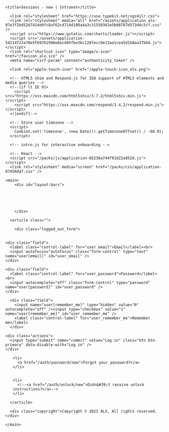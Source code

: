 <!DOCTYPE html>
<html lang="en">
  <head>
    <meta charset="utf-8">
    <meta http-equiv="X-UA-Compatible" content="IE=edge">
    <meta name="viewport" content="width=device-width, initial-scale=1">
    <!-- The above 3 meta tags *must* come first in the head; any other head content must come *after* these tags -->
    <meta name="description" content="">
    <meta name="google" content="notranslate">

    

    <title>Sessions - new | Intranet</title>

      <link rel="stylesheet" href="https://use.typekit.net/xgz4ilr.css">
      <link rel="stylesheet" media="all" href="/assets/application_alx-97e3f2bd52d7414e0fc8af62cd714d180a4a3c31550363a5b08767d573d4c5cf.css" />
      <script src="https://www.gstatic.com/charts/loader.js"></script>
      <script src="/assets/application-54114f22a70e5f69761998e8ac495fbe3bc128fecc9e13aa1cea5d1b8aa37b6d.js"></script>
      <link rel="shortcut icon" type="image/x-icon" href="/favicon_alx.ico" />
      <meta name="csrf-param" content="authenticity_token" />
<meta name="csrf-token" content="CLHLBtv_1lnyhk0bWRPMQKmJUa4nUAhHXP7esg5yZX3IDlSodiLpYD-IdTxFq8oFe08CgmOEnQVy8XfF3bgHtA" />

      <link rel="apple-touch-icon" href="/apple-touch-icon_alx.png">

      <!-- HTML5 shim and Respond.js for IE8 support of HTML5 elements and media queries -->
      <!--[if lt IE 9]>
        <script src="https://oss.maxcdn.com/html5shiv/3.7.2/html5shiv.min.js"></script>
        <script src="https://oss.maxcdn.com/respond/1.4.2/respond.min.js"></script>
      <![endif]-->

      <!-- Store user timezone -->
      <script>
        Cookies.set('timezone', (new Date()).getTimezoneOffset() / -60.0);
      </script>

      <!-- intro.js for interactive onboarding -->

      <!-- React -->
      <script src="/packs/js/application-65238a744f91d22a852d.js"></script>
      <link rel="stylesheet" media="screen" href="/packs/css/application-87456da7.css" />
  </head>

  <body class="env_production notranslate"
        translate="no"
        class="notranslate"
        data-theme-suffix="_alx">
    


    <main>
        <div id="layout-bars">
          
          
          
          
          
        </div>

      <article class="">

        <div class="logged_out_form">

  <h2 class="hbtn_logo">
  </h2>

  <form class="sm-gap" id="new_user" action="/auth/sign_in" accept-charset="UTF-8" method="post"><input type="hidden" name="authenticity_token" value="QCUlkmBbIy35xSBltwshPOm6GwI6V3LDjzgXIxcyUvCpATFwQ9SYKM_nb-i4ckbclrd7oGAxOB3NgR5EIBNaXA" autocomplete="off" />


    <div class="field">
      <label class="control-label" for="user_email">Email</label><br>
      <input autofocus="autofocus" class="form-control" type="text" name="user[email]" id="user_email" />
    </div>

    <div class="field">
      <label class="control-label" for="user_password">Password</label><br>
      <input autocomplete="off" class="form-control" type="password" name="user[password]" id="user_password" />
    </div>

      <div class="field">
        <input name="user[remember_me]" type="hidden" value="0" autocomplete="off" /><input type="checkbox" value="1" name="user[remember_me]" id="user_remember_me" />
        <label class="control-label" for="user_remember_me">Remember me</label>
      </div>

    <div class="actions">
      <input type="submit" name="commit" value="Log in" class="btn btn-primary" data-disable-with="Log in" />
    </div>
</form>
  <ul id="devise_links" class="gap">



    <li>
      <a href="/auth/password/new">Forgot your password?</a>
    </li>


    <li>
      <!--<a href="/auth/unlock/new">Didn&#39;t receive unlock instructions?</a>-->
    </li>


  <!--
  <li>
    <a href="https://aka.ms/ssprsetup">Forgot your password?</a>
  </li>
  -->
</ul>


</div>


      </article>

      <div class="copyright">Copyright © 2023 ALX, All rights reserved.</div>

    </main>




  </body>
</html>
